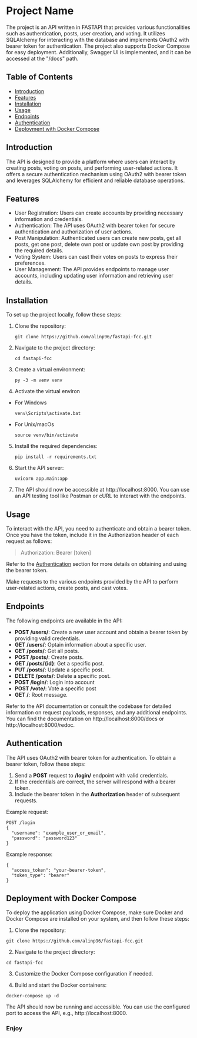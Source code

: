 # Project Name

The project is an API written in FASTAPI that provides various functionalities such as authentication, posts, user creation, and voting. It utilizes SQLAlchemy for interacting with the database and implements OAuth2 with bearer token for authentication. The project also supports Docker Compose for easy deployment. Additionally, Swagger UI is implemented, and it can be accessed at the "/docs" path.

## Table of Contents

- [Introduction](#introduction)
- [Features](#features)
- [Installation](#installation)
- [Usage](#usage)
- [Endpoints](#endpoints)
- [Authentication](#authentication)
- [Deployment with Docker Compose](#deployment-with-docker-compose)

## Introduction

The API is designed to provide a platform where users can interact by creating posts, voting on posts, and performing user-related actions. It offers a secure authentication mechanism using OAuth2 with bearer token and leverages SQLAlchemy for efficient and reliable database operations.

## Features

- User Registration: Users can create accounts by providing necessary information and credentials.
- Authentication: The API uses OAuth2 with bearer token for secure authentication and authorization of user actions.
- Post Manipulation: Authenticated users can create new posts, get all posts, get one post, delete own post or update own post by providing the required details.
- Voting System: Users can cast their votes on posts to express their preferences.
- User Management: The API provides endpoints to manage user accounts, including updating user information and retrieving user details.

## Installation

To set up the project locally, follow these steps:

1. Clone the repository:

    ```
    git clone https://github.com/alinp96/fastapi-fcc.git
    ```
2. Navigate to the project directory:
    ```
    cd fastapi-fcc
    ```
3. Create a virtual environment:
    ```
    py -3 -m venv venv
    ```
4. Activate the virtual environ
* For Windows
    ```
    venv\Scripts\activate.bat
    ```
* For Unix/macOs
    ```
    source venv/bin/activate
    ```
5. Install the required dependencies:
    ```
    pip install -r requirements.txt
    ```
6. Start the API server:
    ```
    uvicorn app.main:app
    ```
7. The API should now be accessible at http://localhost:8000. You can use an API testing tool like Postman or cURL to interact with the endpoints.

## Usage
To interact with the API, you need to authenticate and obtain a bearer token. Once you have the token, include it in the Authorization header of each request as follows:
> Authorization: Bearer [token]

Refer to the [Authentication](#authentication) section for more details on obtaining and using the bearer token.

Make requests to the various endpoints provided by the API to perform user-related actions, create posts, and cast votes.

## Endpoints
The following endpoints are available in the API:
* **POST /users/**: Create a new user account and obtain a bearer token by providing valid credentials.
* **GET /users/**: Optain information about a specific user.
* **GET /posts/**: Get all posts.
* **POST /posts/**: Create posts.
* **GET /posts/{id}**: Get a specific post.
* **PUT /posts/**: Update a specific post.
* **DELETE /posts/**: Delete a specific post.
* **POST /login/**: Login into account
* **POST /vote/**: Vote a specific post
* **GET /**: Root message.

Refer to the API documentation or consult the codebase for detailed information on request payloads, responses, and any additional endpoints. You can find the documentation on http://localhost:8000/docs or http://localhost:8000/redoc.

## Authentication
The API uses OAuth2 with bearer token for authentication. To obtain a bearer token, follow these steps:
1. Send a **POST** request to **/login/** endpoint with valid credentials.
2. If the credentials are correct, the server will respond with a bearer token.
3. Include the bearer token in the **Authorization** header of subsequent requests.

Example request:
```
POST /login
{
  "username": "example_user_or_email",
  "password": "password123"
}
```
Example response:
```
{
  "access_token": "your-bearer-token",
  "token_type": "bearer"
}
```
## Deployment with Docker Compose
To deploy the application using Docker Compose, make sure Docker and Docker Compose are installed on your system, and then follow these steps:
1. Clone the repository:
```
git clone https://github.com/alinp96/fastapi-fcc.git
```
2. Navigate to the project directory:
```
cd fastapi-fcc
```
3. Customize the Docker Compose configuration if needed.

4. Build and start the Docker containers:
```
docker-compose up -d
```
The API should now be running and accessible. You can use the configured port to access the API, e.g., http://localhost:8000.


### Enjoy